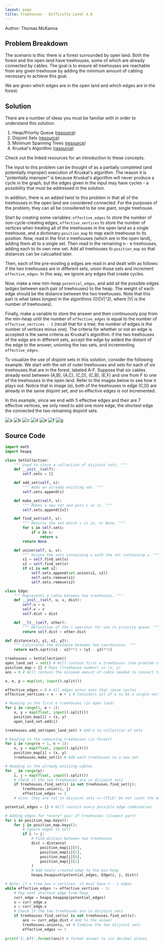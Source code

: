 ```yaml
---
layout: page
title: Treehouses - Difficulty Level 4.8
---
```


Author: Thomas McKanna

## Problem Breakdown

The scenario is this: there is a forest surrounded by open land. Both the forest
and the open land have treehouses, some of which are already connected by cables.
The goal is to ensure all treehouses are reachable from any given treehouse by
adding the minimum amount of cabling necessary to achieve this goal.

We are given which edges are in the open land and which edges are in the forest.

## Solution

There are a number of ideas you must be familiar with in order to understand
this solution:

1. Heap/Priortiy Queue ([resource](https://en.wikipedia.org/wiki/Heap_(data_structure)))
2. Disjoint Sets ([resource](https://en.wikipedia.org/wiki/Disjoint_sets))
3. Minimum Spanning Trees ([resource](https://en.wikipedia.org/wiki/Minimum_spanning_tree))
4. Kruskal's Algorithm ([resource](https://en.wikipedia.org/wiki/Kruskal%27s_algorithm))

Check out the linked resources for an introduction to these concepts.

The input to this problem can be thought of as a partially completed 
(and potentially improper) execution of Kruskal's algorithm. The reason
it is "potentially improper" is because Kruskal's algorithm
will never produce a cycle in the graph, but the edges given in the input may
have cycles - a possibility that must be addressed in the solution.

In addition, there is an added twist to this problem in that all of the treehouses
in the open land are considered connected. For the purposes of the problem, they
can all be considered to be one giant, single treehouse.

Start by creating some variables: `effective_edges` to store the number of non-cycle-creating
edges, `effective_vertices` to store the number of vertices when treating all
of the treehouses in the open land as a single treehouse, and a dictionary `position_map` to map each treehouse to its
position. Now, read in the first e treehouses (which are in the open land), adding
them all to a single set. Then read in the remaining n - e treehouses, adding each to 
its own new set. Add all treehouses to `position_map` so that distances can
be calcualted later.

Then, each of the pre-existing p edges are read in and dealt with as follows:
if the two treehouses are in different sets, union those sets and increment
`effective_edges`. In this way, we ignore any edges that create cycles.

Now, make a new min-heap `potential_edges`, and add all the possible edges (edges
between each pair of treehouses) to the heap. The weight of each edge should 
be the distance between the two treehouses. Note that this part is what takes
longest in the algorithms (O(|V|^2), where |V| is the number of treehouses).

Finally, make a variable to store the answer and then continuously pop from the 
min-heap until the number of `effective_edges` is equal to the number of 
`effective_vertices - 1` (recall that for a tree, the number of edges is the 
number of vertices minus one). The criteria for whether or not an edge is accepted 
is the same criteria as Kruskal's algorithm: if the two treehouses of the edge are in different 
sets, accept the edge by added the distant of the edge to the answer, unioning 
the two sets, and incrementing `effective_edges`.

To visualize the use of disjoint sets in this solution, consider the following
example. We start with the set of outer treehouses and sets for each of six
treehouses that are in the forest, labeled A-F. Suppose that six cables already
exist between (A,B), (A,C), (C,D), (C,B), (E,F) and one from F to one of the treehouses
in the open land. Refer to the images below to see how it plays out. Notice
that in image (e), both of the treehouses in edge (C,D) are already in the same
disjoint set, and so effective edges is not incremented.

In this example, since we end with 5 effective edges and their are 7 effective
vertices, we only need to add one more edge, the shortest edge the connected the two
remaining disjoint sets.

![a](/assets/solution_img/treehouses/a.png "a")
![b](/assets/solution_img/treehouses/b.png "b")
![c](/assets/solution_img/treehouses/c.png "c")
![d](/assets/solution_img/treehouses/d.png "d")
![e](/assets/solution_img/treehouses/e.png "e")
![f](/assets/solution_img/treehouses/f.png "f")
![g](/assets/solution_img/treehouses/g.png "g")


## Source Code

```python
import math
import heapq

class SetCollection:
    """ Used to store a collection of disjoint sets. """
    def __init__(self):
        self.sets = []

    def add_set(self, s):
        """ Adds an already existing set. """
        self.sets.append(s)

    def make_set(self, v):
        """ Makes a new set and puts v in it. """
        self.sets.append({v})

    def find_set(self, v):
        """ Returns the set which v is in, or None. """
        for s in self.sets:
            if v in s:
                return s
        return None

    def union(self, u, v):
        """ Unions the sets containing u with the set containing v. """
        s1 = self.find_set(u)
        s2 = self.find_set(v)
        if s1 is not s2:
            self.sets.append(set.union(s1, s2))
            self.sets.remove(s1)
            self.sets.remove(s2)

class Edge:
    """ Represents a cable between two treehouses. """
    def __init__(self, u, v, dist):
        self.u = u
        self.v = v
        self.dist = dist

    def __lt__(self, other):
        """ Definition of the < operator for use in priority queue. """
        return self.dist < other.dist

def distance(x1, y1, x2, y2):
    """ Calculates the distance between two coordinates. """
    return math.sqrt((x1 - x2)**2 + (y1 - y2)**2)

treehouses = SetCollection()
open_land_set = set() # Will contain first e treehouses (see problem statement)
position_map = {} # Maps (treehouse number) => (x, y)
ans = 0 # Will contain the minimum amount of cable needed to connect treehouses

n, e, p = map(int, input().split())

effective_edges = 0 # All edges minus ones that cause cycles
effective_vertices = n - e + 1 # Considers all of e to be a single vertex

# Reading in the first e treehouses (in open land)
for i in range(1, e + 1):
    x, y = map(float, input().split())
    position_map[i] = (x, y)
    open_land_set.add(i)

treehouses.add_set(open_land_set) # Add e to collection of sets

# Reading in the remaining treehouses (in forest)
for i in range(e + 1, n + 1):
    x, y = map(float, input().split())
    position_map[i] = (x, y)
    treehouses.make_set(i) # Add each treehouses to a new set

# Reading in the already existing cables
for _ in range(p):
    i, j = map(float, input().split())
    # Check if the two treehouses are in disjoint sets
    if treehouses.find_set(i) is not treehouses.find_set(j):
        treehouses.union(i, j)
        effective_edges += 1
    # else: they are not in disjoint sets => CYCLE! Do not count the edge.

potential_edges = [] # Will contain every possible edge combination

# Adding edges for *every* pair of treehouses (slowest part)
for i in position_map.keys():
    for j in position_map.keys():
        # Ignore edges to self
        if i != j:
            # Find distace between two treehouses
            dist = distance(
                position_map[i][0],
                position_map[i][1],
                position_map[j][0],
                position_map[j][1]
            )
            # Add newly created edge to the min-heap
            heapq.heappush(potential_edges, Edge(i, j, dist))

# Note: if a tree has n vertices, it must have n - 1 edges
while effective_edges != effective_vertices - 1:
    # Pop next shortest edge from heap
    curr_edge = heapq.heappop(potential_edges)
    u = curr_edge.u
    v = curr_edge.v
    # Check if the two treehouses are in disjoint sets
    if treehouses.find_set(u) is not treehouses.find_set(v):
        ans += curr_edge.dist # Add to the answer
        treehouses.union(u, v) # Combine the two disjoint sets
        effective_edges += 1 
    
print('{:.6f}'.format(ans)) # format answer to six decimal places
```